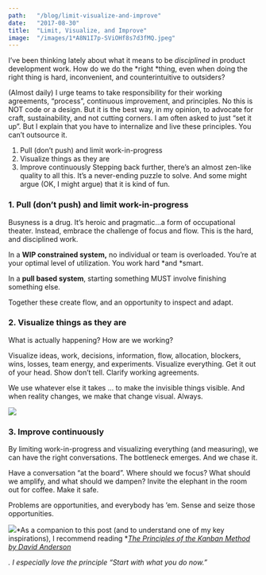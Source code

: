 ```yaml
---
path:	"/blog/limit-visualize-and-improve"
date:	"2017-08-30"
title:	"Limit, Visualize, and Improve"
image:	"/images/1*A8N1I7p-SViOHf8s7d3fMQ.jpeg"
---
```


I’ve been thinking lately about what it means to be *disciplined* in product development work. How do we do the *right *thing, even when doing the right thing is hard, inconvenient, and counterintuitive to outsiders?

(Almost daily) I urge teams to take responsibility for their working agreements, “process”, continuous improvement, and principles. No this is NOT code or a design. But it is the best way, in my opinion, to advocate for craft, sustainability, and not cutting corners. I am often asked to just “set it up”. But I explain that you have to internalize and live these principles. You can’t outsource it.

1. Pull (don’t push) and limit work-in-progress
2. Visualize things as they are
3. Improve continuously
Stepping back further, there’s an almost zen-like quality to all this. It’s a never-ending puzzle to solve. And some might argue (OK, I might argue) that it is kind of fun.

### 1. Pull (don’t push) and limit work-in-progress

Busyness is a drug. It’s heroic and pragmatic…a form of occupational theater. Instead, embrace the challenge of focus and flow. This is the hard, and disciplined work.

In a **WIP constrained system,** no individual or team is overloaded. You’re at your optimal level of utilization. You work hard *and *smart.

In a **pull based system**, starting something MUST involve finishing something else.

Together these create flow, and an opportunity to inspect and adapt.

### 2. Visualize things as they are

What is actually happening? How are we working?

Visualize ideas, work, decisions, information, flow, allocation, blockers, wins, losses, team energy, and experiments. Visualize everything. Get it out of your head. Show don’t tell. Clarify working agreements.

We use whatever else it takes … to make the invisible things visible. And when reality changes, we make that change visual. Always.

![](/images/1*A8N1I7p-SViOHf8s7d3fMQ.jpeg)

### 3. Improve continuously

By limiting work-in-progress and visualizing everything (and measuring), we can have the right conversations. The bottleneck emerges. And we chase it.

Have a conversation “at the board”. Where should we focus? What should we amplify, and what should we dampen? Invite the elephant in the room out for coffee. Make it safe.

Problems are opportunities, and everybody has ’em. Sense and seize those opportunities.

![](/images/1*hPa974HdbYT6NT3U66qV0A.jpeg)*As a companion to this post (and to understand one of my key inspirations), I recommend reading *[*The Principles of the Kanban Method by David Anderson*](http://www.djaa.com/principles-kanban-method-0)

*. I especially love the principle “Start with what you do now.”*

